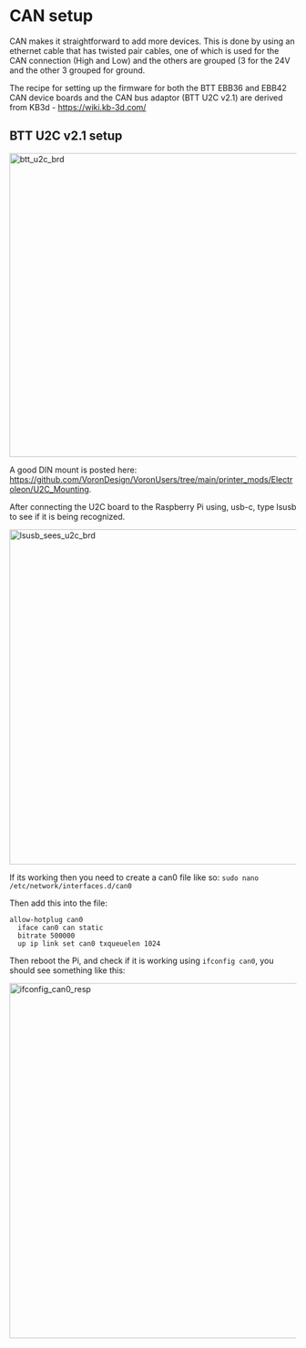 # CAN setup #

CAN makes it straightforward to add more devices. This is done by using an ethernet cable that has twisted pair cables, one of which is used for the CAN connection (High and Low) and the others are grouped (3 for the 24V and the other 3 grouped for ground. 

The recipe for setting up the firmware for both the BTT EBB36 and EBB42 CAN device boards and the CAN bus adaptor (BTT U2C v2.1) are derived from KB3d - https://wiki.kb-3d.com/

## BTT U2C v2.1 setup ## 


<img width="533" alt="btt_u2c_brd" src="https://github.com/htsrjdrouse/daksh-toolchanger-v2/assets/1452651/da9ebf1d-1675-4c39-acd4-f40f27085fa5">

A good DIN mount is posted here: https://github.com/VoronDesign/VoronUsers/tree/main/printer_mods/Electroleon/U2C_Mounting. 

After connecting the U2C board to the Raspberry Pi using, usb-c, type lsusb to see if it is being recognized. 


<img width="588" alt="lsusb_sees_u2c_brd" src="https://github.com/htsrjdrouse/daksh-toolchanger-v2/assets/1452651/52d6ed81-37aa-450e-a8b0-3e141a2613ca">

If its working then you need to create a can0 file like so:
``` sudo nano /etc/network/interfaces.d/can0 ```

Then add this into the file:

```
allow-hotplug can0
  iface can0 can static
  bitrate 500000
  up ip link set can0 txqueuelen 1024
```

Then reboot the Pi, and check if it is working using ```ifconfig can0```, you should see something like this:

<img width="623" alt="ifconfig_can0_resp" src="https://github.com/htsrjdrouse/daksh-toolchanger-v2/assets/1452651/951500f7-a78d-4f62-962a-91bad47a1557">

